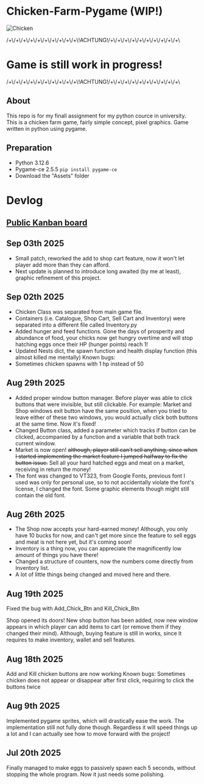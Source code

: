 # Chicken-Farm-Pygame (WIP!)
![Chicken](https://github.com/user-attachments/assets/941ef87d-ba01-4842-b073-2df205a73e13)

/+\\/+\\/+\\/+\\/+\\/+\\/+\\/+\\/+\\/+\\!ACHTUNG!/+\\/+\\/+\\/+\\/+\\/+\\/+\\/+\\/+\\/+\\
# Game is still work in progress!
/+\\/+\\/+\\/+\\/+\\/+\\/+\\/+\\/+\\/+\\!ACHTUNG!/+\\/+\\/+\\/+\\/+\\/+\\/+\\/+\\/+\\/+\\

## About
This repo is for my finall assignment for my python cource in university. This is a chicken farm game, fairly simple concept, pixel graphics. Game written in python using pygame.

## Preparation 
- Python 3.12.6
- Pygame-ce 2.5.5
  `pip install pygame-ce`
- Download the "Assets" folder

# Devlog
## [Public Kanban board](https://planet-nose-f59.notion.site/TB1-FA-Chick-Farm-22c380ac3809803ebdbbcf0d9b368ae9?source=copy_link)
## Sep 03th 2025
- Small patch, reworked the add to shop cart feature, now it won't let player add more than they can afford.
- Next update is planned to introduce long awaited (by me at least), graphic refinement of this project.
## Sep 02th 2025
- Chicken Class was separated from main game file.
- Containers (i.e. Catalogue, Shop Cart, Sell Cart and Inventory) were separated into a different file called Inventory.py
- Added hunger and feed functions. Gone the days of prosperity and abundance of food, your chicks now get hungry overtime and will stop hatching eggs once their HP (hunger points) reach 1!
- Updated Nests dict, the spawn function and health display function (this almost killed me mentally)
Known bugs:
- Sometimes chicken spawns with 1 hp instead of 50
## Aug 29th 2025
- Added proper window button manager. Before player was able to click buttons that were invisible, but still clickable. For example: Market and Shop windows exit button have the same position, when you tried to leave either of these two windows, you would actually click both buttons at the same time. Now it's fixed!
- Changed Button class, added a parameter which tracks if button can be clicked, accompanied by a function and a variable that both track current window.
- Market is now open! ~~although, player still can't sell anything, since when I started implementing the market feature I jumped halfway to fix the button issue.~~ Sell all your hard hatched eggs and meat on a market, receiving in return the money!
- The font was changed to VT323, from Google Fonts, previous font I used was only for personal use, so to not accidentally violate the font's license, I changed the font. Some graphic elements though might still contain the old font.
## Aug 26th 2025
- The Shop now accepts your hard-earned money! Although, you only have 10 bucks for now, and can't get more since the feature to sell eggs and meat is not here yet, but it's coming soon!
- Inventory is a thing now, you can appreciate the magnificently low amount of things you have there!
- Changed a structure of counters, now the numbers come directly from Inventory list.
- A lot of little things being changed and moved here and there.
## Aug 19th 2025
Fixed the bug with Add_Chick_Btn and Kill_Chick_Btn

Shop opened its doors! New shop button has been added, now new window appears in which player can add items to cart (or remove them if they changed their mind). Although, buying feature is still in works, since it requires to make inventory, wallet and sell features.
## Aug 18th 2025
Add and Kill chicken buttons are now working
Known bugs:
Sometimes chicken does not appear or disappear after first click, requiring to click the buttons twice
## Aug 9th 2025
Implemented pygame sprites, which will drastically ease the work. The implementation still not fully done though. Regardless it will speed things up a lot and I can actually see how to move forward with the project!
## Jul 20th 2025
Finally managed to make eggs to passively spawn each 5 seconds, without stopping the whole program. Now it just needs some polishing.